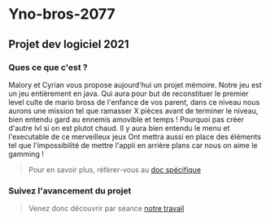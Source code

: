 # Yno-bros-2077

## Projet dev logiciel 2021

### Ques ce que c'est ?

Malory et Cyrian vous propose aujourd'hui un projet mémoire.
Notre jeu est un jeu entièrement en java.
Qui aura pour but de reconstituer le premier level culte de mario bross de l'enfance de vos parent, dans ce niveau nous aurons une mission tel que ramasser X pièces avant de terminer le niveau, bien entendu gard au ennemis amovible et temps !
Pourquoi pas créer d'autre lvl si on est plutot chaud.
Il y aura bien entendu le menu et l'executable de ce merveilleux jeux
Ont mettra aussi en place des éléments tel que l'impossibilité de mettre l'appli en arrière plans car nous on aime le gamming !

> Pour en savoir plus, référer-vous au [doc spécifique](./livrable/starter-livrable-malory-cyrian.pdf)

### Suivez l'avancement du projet 

> Venez donc découvrir par séance [notre travail](./livrable/README.md)